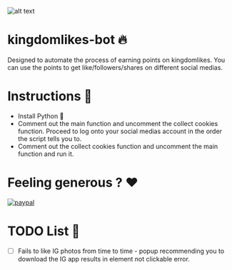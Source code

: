 ![alt text](https://kingdomlikes.com/images/KINGLIKE2sinpunto.png)

# kingdomlikes-bot :fire:
Designed to automate the process of earning points on kingdomlikes. You can use the points to get like/followers/shares on different social medias.

# Instructions :book:
- Install Python :snake:
- Comment out the main function and uncomment the collect cookies function. 
  Proceed to log onto your social medias account in the order the script tells you to.
- Comment out the collect cookies function and uncomment the main function and run it.

# Feeling generous ? :heart:
[![paypal](https://www.paypalobjects.com/en_US/i/btn/btn_donateCC_LG.gif)](https://www.paypal.com/cgi-bin/webscr?cmd=_donations&business=DFPZMAKFDBBPA&lc=US&item_name=Sebastian%20A%20B%20Nielsen&no_note=0&cn=Tilf%c3%b8j%20en%20besked%20til%20s%c3%a6lgeren%3a&no_shipping=2&currency_code=DKK&bn=PP%2dDonationsBF%3abtn_donateCC_LG%2egif%3aNonHosted)

# TODO List :closed_book:
- [ ] Fails to like IG photos from time to time - popup recommending you to download the IG app results in element not clickable error.
